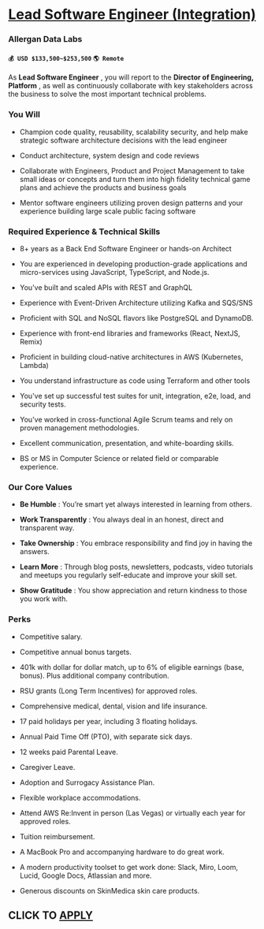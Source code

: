 # [Lead Software Engineer (Integration)](https://www.remotewlb.com/apply/lead-software-engineer-integration)  
### Allergan Data Labs  
#### `💰 USD $133,500~$253,500` `🌎 Remote`  

As **Lead Software Engineer** , you will report to the **Director of Engineering, Platform** , as well as continuously collaborate with key stakeholders across the business to solve the most important technical problems.

### **You Will**

  * Champion code quality, reusability, scalability security, and help make strategic software architecture decisions with the lead engineer

  * Conduct architecture, system design and code reviews

  * Collaborate with Engineers, Product and Project Management to take small ideas or concepts and turn them into high fidelity technical game plans and achieve the products and business goals

  * Mentor software engineers utilizing proven design patterns and your experience building large scale public facing software

### **Required Experience & Technical Skills**

  * 8+ years as a Back End Software Engineer or hands-on Architect

  * You are experienced in developing production-grade applications and micro-services using JavaScript, TypeScript, and Node.js.

  * You've built and scaled APIs with REST and GraphQL

  * Experience with Event-Driven Architecture utilizing Kafka and SQS/SNS

  * Proficient with SQL and NoSQL flavors like PostgreSQL and DynamoDB.

  * Experience with front-end libraries and frameworks (React, NextJS, Remix)

  * Proficient in building cloud-native architectures in AWS (Kubernetes, Lambda)

  * You understand infrastructure as code using Terraform and other tools

  * You've set up successful test suites for unit, integration, e2e, load, and security tests.

  * You've worked in cross-functional Agile Scrum teams and rely on proven management methodologies.

  * Excellent communication, presentation, and white-boarding skills.

  * BS or MS in Computer Science or related field or comparable experience.

### **Our Core Values**

  * **Be Humble** : You’re smart yet always interested in learning from others. 

  * **Work Transparently** : You always deal in an honest, direct and transparent way. 

  * **Take Ownership** : You embrace responsibility and find joy in having the answers. 

  * **Learn More** : Through blog posts, newsletters, podcasts, video tutorials and meetups you regularly self-educate and improve your skill set. 

  * **Show Gratitude** : You show appreciation and return kindness to those you work with. 

### Perks

  * Competitive salary. 

  * Competitive annual bonus targets. 

  * 401k with dollar for dollar match, up to 6% of eligible earnings (base, bonus). Plus additional company contribution. 

  * RSU grants (Long Term Incentives) for approved roles. 

  * Comprehensive medical, dental, vision and life insurance. 

  * 17 paid holidays per year, including 3 floating holidays. 

  * Annual Paid Time Off (PTO), with separate sick days.

  * 12 weeks paid Parental Leave.

  * Caregiver Leave.

  * Adoption and Surrogacy Assistance Plan.

  * Flexible workplace accommodations. 

  * Attend AWS Re:Invent in person (Las Vegas) or virtually each year for approved roles.

  * Tuition reimbursement. 

  * A MacBook Pro and accompanying hardware to do great work. 

  * A modern productivity toolset to get work done: Slack, Miro, Loom, Lucid, Google Docs, Atlassian and more. 

  * Generous discounts on SkinMedica skin care products. 

  
## CLICK TO [APPLY](https://www.remotewlb.com/apply/lead-software-engineer-integration)

